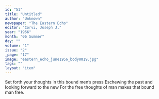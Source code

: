 ```yaml
---
id: "51"
title: "Untitled"
author: "Unknown"
newspaper: "The Eastern Echo"
editor: "Corvi, Joseph J."
year: "1956"
month: "06 Summer"
day: ""
volume: "1"
issue: "2"
_page: "17"
image: "eastern_echo_june1956_body0019.jpg"
tags: ""
layout: "item"
---
```

Set forth your thoughts in this bound men’s press
Eschewing the past and looking forward to the new
For the free thoughts of man makes that bound man free.

